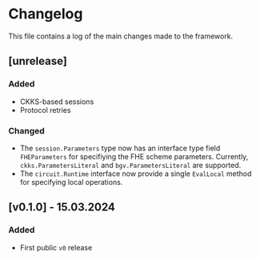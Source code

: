 # Changelog

This file contains a log of the main changes made to the framework. 

## [unrelease] 

### Added
- CKKS-based sessions
- Protocol retries

### Changed
- The `session.Parameters` type now has an interface type field `FHEParameters` for specifiying the FHE scheme parameters. Currently,
`ckks.ParametersLiteral` and `bgv.ParametersLiteral` are supported.
- The `circuit.Runtime` interface now provide a single `EvalLocal` method for specifying local operations.


## [v0.1.0] - 15.03.2024
### Added
- First public `v0` release
